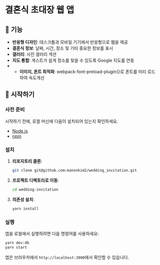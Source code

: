 # 결혼식 초대장 웹 앱

## 📝 기능

- **반응형 디자인**: 데스크톱과 모바일 기기에서 반응형으로 웹을 제공
- **결혼식 정보**: 날짜, 시간, 장소 및 기타 중요한 정보를 표시
- **갤러리**: 사진 갤러리 섹션
- **지도 통합**: 게스트가 쉽게 장소를 찾을 수 있도록 Google 지도를 연동
- - **이미지, 폰트 최적화**: webpack-font-preload-plugin으로 폰트를 미리 로드하여 속도개선

## 🚀 시작하기

### 사전 준비

시작하기 전에, 로컬 머신에 다음이 설치되어 있는지 확인하세요.

- [Node.js](https://nodejs.org/)
- [npm](https://www.npmjs.com/)

### 설치

1. **리포지토리 클론**:

   ```bash
   git clone git@github.com:manonkim2/wedding_invitation.git
   ```

2. **프로젝트 디렉토리로 이동**:

   ```bash
   cd wedding-invitation
   ```

3. **의존성 설치**:

   ```bash
   yarn install
   ```

### 실행

앱을 로컬에서 실행하려면 다음 명령어를 사용하세요:

```bash
yarn dev:db
yarn start
```

앱은 브라우저에서 `http://localhost:3000`에서 확인할 수 있습니다.
